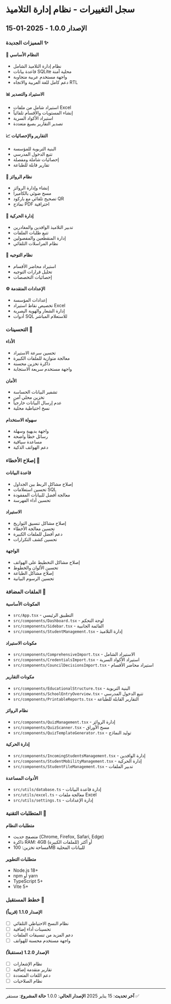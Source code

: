 # سجل التغييرات - نظام إدارة التلاميذ

## الإصدار 1.0.0 - 2025-01-15

### المميزات الجديدة ✨

#### 🎯 النظام الأساسي
- نظام إدارة التلاميذ الشامل
- قاعدة بيانات SQLite محلية آمنة
- واجهة مستخدم عربية متجاوبة
- دعم كامل للغة العربية والاتجاه RTL

#### 📊 الاستيراد والتصدير
- استيراد شامل من ملفات Excel
- إنشاء المستويات والأقسام تلقائياً
- استيراد الأكواد السرية
- تصدير التقارير بصيغ متعددة

#### 📈 التقارير والإحصائيات
- البنية التربوية للمؤسسة
- تتبع الدخول المدرسي
- إحصائيات شاملة ومفصلة
- تقارير قابلة للطباعة

#### 📱 نظام الروائز
- إنشاء وإدارة الروائز
- مسح ضوئي بالكاميرا
- تصحيح تلقائي مع باركود QR
- نماذج PDF احترافية

#### 🔄 إدارة الحركية
- تدبير التلاميذ الوافدين والمغادرين
- تتبع طلبات الملفات
- إدارة المنقطعين والمفصولين
- نظام المراسلات التلقائي

#### 🎯 نظام التوجيه
- استيراد محاضر الأقسام
- تحليل قرارات التوجيه
- إحصائيات التخصصات

#### ⚙️ الإعدادات المتقدمة
- إعدادات المؤسسة
- تخصيص نقاط استيراد Excel
- إدارة الشعار والهوية البصرية
- أدوات SQL للاستعلام المباشر

### التحسينات 🚀

#### الأداء
- تحسين سرعة الاستيراد
- معالجة متوازية للملفات الكبيرة
- ذاكرة تخزين محسنة
- واجهة مستخدم سريعة الاستجابة

#### الأمان
- تشفير البيانات الحساسة
- تخزين محلي آمن
- عدم إرسال البيانات خارجياً
- نسخ احتياطية محلية

#### سهولة الاستخدام
- واجهة بديهية وسهلة
- رسائل خطأ واضحة
- مساعدة سياقية
- دعم الهواتف الذكية

### إصلاح الأخطاء 🐛

#### قاعدة البيانات
- إصلاح مشاكل الربط بين الجداول
- تحسين استعلامات SQL
- معالجة أفضل للبيانات المفقودة
- تحسين أداء الفهرسة

#### الاستيراد
- إصلاح مشاكل تنسيق التواريخ
- تحسين معالجة الأخطاء
- دعم أفضل للملفات الكبيرة
- تحسين كشف التكرارات

#### الواجهة
- إصلاح مشاكل التخطيط على الهواتف
- تحسين الألوان والخطوط
- إصلاح مشاكل الطباعة
- تحسين الرسوم البيانية

### الملفات المضافة 📁

#### المكونات الأساسية
- `src/App.tsx` - التطبيق الرئيسي
- `src/components/Dashboard.tsx` - لوحة التحكم
- `src/components/Sidebar.tsx` - القائمة الجانبية
- `src/components/StudentManagement.tsx` - إدارة التلاميذ

#### مكونات الاستيراد
- `src/components/ComprehensiveImport.tsx` - الاستيراد الشامل
- `src/components/CredentialsImport.tsx` - استيراد الأكواد السرية
- `src/components/CouncilDecisionsImport.tsx` - استيراد محاضر الأقسام

#### مكونات التقارير
- `src/components/EducationalStructure.tsx` - البنية التربوية
- `src/components/SchoolEntryOverview.tsx` - تتبع الدخول المدرسي
- `src/components/PrintableReports.tsx` - التقارير القابلة للطباعة

#### نظام الروائز
- `src/components/QuizManagement.tsx` - إدارة الروائز
- `src/components/QuizScanner.tsx` - مسح الأوراق
- `src/components/QuizTemplateGenerator.tsx` - توليد النماذج

#### إدارة الحركية
- `src/components/IncomingStudentsManagement.tsx` - إدارة الوافدين
- `src/components/StudentMobilityManagement.tsx` - إدارة الحركية
- `src/components/StudentFileManagement.tsx` - تدبير الملفات

#### الأدوات المساعدة
- `src/utils/database.ts` - إدارة قاعدة البيانات
- `src/utils/excel.ts` - معالجة ملفات Excel
- `src/utils/settings.ts` - إدارة الإعدادات

### المتطلبات التقنية 🔧

#### متطلبات النظام
- متصفح حديث (Chrome, Firefox, Safari, Edge)
- ذاكرة RAM: 4GB أو أكثر (للملفات الكبيرة)
- مساحة تخزين: 100MB للبيانات المحلية

#### متطلبات التطوير
- Node.js 18+
- npm أو yarn
- TypeScript 5+
- Vite 5+

### خطط المستقبل 🚀

#### الإصدار 1.1.0 (قريباً)
- [ ] نظام النسخ الاحتياطي التلقائي
- [ ] تحسينات أداء إضافية
- [ ] دعم المزيد من تنسيقات الملفات
- [ ] واجهة مستخدم محسنة للهواتف

#### الإصدار 1.2.0 (مستقبلاً)
- [ ] نظام الإشعارات
- [ ] تقارير متقدمة إضافية
- [ ] دعم اللغات المتعددة
- [ ] نظام الصلاحيات

---

**آخر تحديث**: 15 يناير 2025
**الإصدار الحالي**: 1.0.0
**حالة المشروع**: مستقر ✅